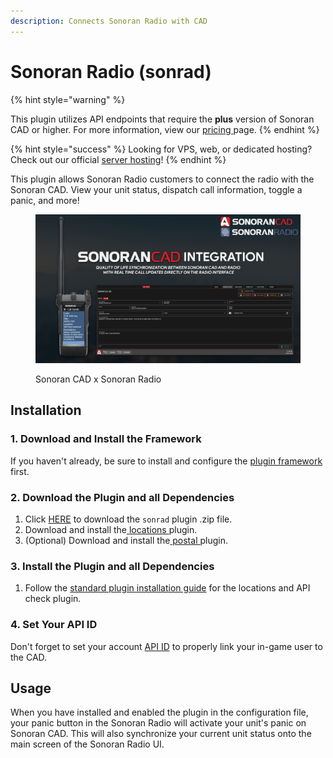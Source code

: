 ```yaml
---
description: Connects Sonoran Radio with CAD
---
```


# Sonoran Radio (sonrad)

{% hint style="warning" %}


This plugin utilizes API endpoints that require the **plus** version of Sonoran CAD or higher. For more information, view our [pricing ](../../../pricing/faq/)page.
{% endhint %}

{% hint style="success" %}
Looking for VPS, web, or dedicated hosting? Check out our official [server hosting](../../../other-products/server-hosting.md)!
{% endhint %}

This plugin allows Sonoran Radio customers to connect the radio with the Sonoran CAD. View your unit status, dispatch call information, toggle a panic, and more!

<figure><img src="../../../.gitbook/assets/sync big.png" alt=""><figcaption><p>Sonoran CAD x Sonoran Radio</p></figcaption></figure>

## Installation

### 1. Download and Install the Framework

If you haven't already, be sure to install and configure the [plugin framework](../framework-installation.md) first.

### 2. Download the Plugin and all Dependencies

1. Click [HERE](https://github.com/Sonoran-Software/sonoran\_sonrad/releases/tag/latest) to download the `sonrad` plugin .zip file.
2. Download and install the[ locations ](locations.md)plugin.
3. (Optional) Download and install the[ postal ](postals.md)plugin.

### 3. Install the Plugin and all Dependencies

1. Follow the [standard plugin installation guide](../plugin-installation/) for the locations and API check plugin.

### 4. Set Your API ID

Don't forget to set your account [API ID](../../../sonoran-cad/api-integration/getting-started/setting-your-api-id.md) to properly link your in-game user to the CAD.

## Usage

When you have installed and enabled the plugin in the configuration file, your panic button in the Sonoran Radio will activate your unit's panic on Sonoran CAD. This will also synchronize your current unit status onto the main screen of the Sonoran Radio UI.
